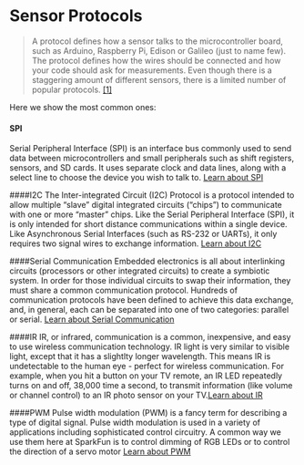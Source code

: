 # Sensor Protocols




> A protocol defines how a sensor talks to the microcontroller board, such as Arduino, Raspberry Pi, Edison or Galileo (just to name few). The protocol defines how the wires should be connected and how your code should ask for measurements.
Even though there is a staggering amount of different sensors, there is a limited number of popular protocols. [[1]](REFERENCES.md)


Here we show the most common ones:

#### SPI
Serial Peripheral Interface (SPI) is an interface bus commonly used to send data between microcontrollers and small peripherals such as shift registers, sensors, and SD cards. It uses separate clock and data lines, along with a select line to choose the device you wish to talk to.  [Learn about SPI](https://learn.sparkfun.com/tutorials/serial-peripheral-interface-spi)

####I2C
The Inter-integrated Circuit (I2C) Protocol is a protocol intended to allow multiple “slave” digital integrated circuits (“chips”) to communicate with one or more “master” chips. Like the Serial Peripheral Interface (SPI), it is only intended for short distance communications within a single device. Like Asynchronous Serial Interfaces (such as RS-232 or UARTs), it only requires two signal wires to exchange information. [Learn about I2C](https://learn.sparkfun.com/tutorials/i2c)

####Serial Communication
Embedded electronics is all about interlinking circuits (processors or other integrated circuits) to create a symbiotic system. In order for those individual circuits to swap their information, they must share a common communication protocol. Hundreds of communication protocols have been defined to achieve this data exchange, and, in general, each can be separated into one of two categories: parallel or serial. [Learn about Serial Communication](https://learn.sparkfun.com/tutorials/serial-communication) 


####IR
IR, or infrared, communication is a common, inexpensive, and easy to use wireless communication technology. IR light is very similar to visible light, except that it has a slightlty longer wavelength. This means IR is undetectable to the human eye - perfect for wireless communication. For example, when you hit a button on your TV remote, an IR LED repeatedly turns on and off, 38,000 time a second, to transmit information (like volume or channel control) to an IR photo sensor on your TV.[Learn about IR](https://learn.sparkfun.com/tutorials/ir-communication)

####PWM
Pulse width modulation (PWM) is a fancy term for describing a type of digital signal. Pulse width modulation is used in a variety of applications including sophisticated control circuitry. A common way we use them here at SparkFun is to control dimming of RGB LEDs or to control the direction of a servo motor [Learn about PWM](https://learn.sparkfun.com/tutorials/pulse-width-modulation?_ga=1.187957866.310968540.1461470817)